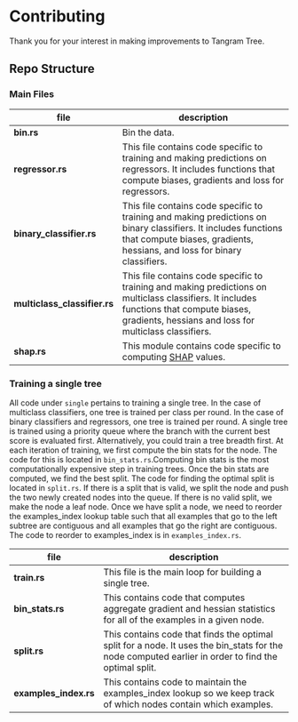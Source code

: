 # Contributing

Thank you for your interest in making improvements to Tangram Tree.

## Repo Structure

### Main Files

| file                         | description                                                                                                                                                                                        |
| ---------------------------- | -------------------------------------------------------------------------------------------------------------------------------------------------------------------------------------------------- |
| **bin.rs**                   | Bin the data.                                                                                                                                                                                      |
| **regressor.rs**             | This file contains code specific to training and making predictions on regressors. It includes functions that compute biases, gradients and loss for regressors.                                   |
| **binary_classifier.rs**     | This file contains code specific to training and making predictions on binary classifiers. It includes functions that compute biases, gradients, hessians, and loss for binary classifiers.        |
| **multiclass_classifier.rs** | This file contains code specific to training and making predictions on multiclass classifiers. It includes functions that compute biases, gradients, hessians and loss for multiclass classifiers. |
| **shap.rs**                  | This module contains code specific to computing [SHAP](https://github.com/slundberg/shap) values.                                                                                                  |

### Training a single tree

All code under `single` pertains to training a single tree. In the case of multiclass classifiers, one tree is trained per class per round. In the case of binary classifiers and regressors, one tree is trained per round. A single tree is trained using a priority queue where the branch with the current best score is evaluated first. Alternatively, you could train a tree breadth first. At each iteration of training, we first compute the bin stats for the node. The code for this is located in `bin_stats.rs`.Computing bin stats is the most computationally expensive step in training trees. Once the bin stats are computed, we find the best split. The code for finding the optimal split is located in `split.rs`. If there is a split that is valid, we split the node and push the two newly created nodes into the queue. If there is no valid split, we make the node a leaf node. Once we have split a node, we need to reorder the examples_index lookup table such that all examples that go to the left subtree are contiguous and all examples that go the right are contiguous. The code to reorder to examples_index is in `examples_index.rs`.

| file                  | description                                                                                                                                         |
| --------------------- | --------------------------------------------------------------------------------------------------------------------------------------------------- |
| **train.rs**          | This file is the main loop for building a single tree.                                                                                              |
| **bin_stats.rs**      | This contains code that computes aggregate gradient and hessian statistics for all of the examples in a given node.                                 |
| **split.rs**          | This contains code that finds the optimal split for a node. It uses the bin_stats for the node computed earlier in order to find the optimal split. |
| **examples_index.rs** | This contains code to maintain the examples_index lookup so we keep track of which nodes contain which examples.                                    |
